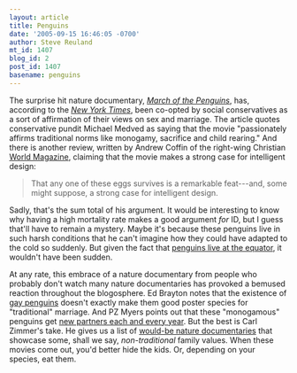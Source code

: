 ```yaml
---
layout: article
title: Penguins
date: '2005-09-15 16:46:05 -0700'
author: Steve Reuland
mt_id: 1407
blog_id: 2
post_id: 1407
basename: penguins
---
```

The surprise hit nature documentary, [_March of the Penguins_](http://wip.warnerbros.com/marchofthepenguins/), has, according to the [_New York Times_](http://www.nytimes.com/2005/09/13/science/13peng.html?ei=5090&amp;en=36efde9c1de3fa22&amp;ex=1284264000&amp;partner=rssuserland&amp;emc=rss&amp;pagewanted=all), been co-opted by social conservatives as a sort of affirmation of their views on sex and marriage.  The article quotes conservative pundit Michael Medved as saying that the movie "passionately affirms traditional norms like monogamy, sacrifice and child rearing."  And there is another review, written by Andrew Coffin of the right-wing Christian [World Magazine](http://www.worldmag.com/displayarticle.cfm?id=10903), claiming that the movie makes a strong case for intelligent design:

>  That any one of these eggs survives is a remarkable feat---and, some might suppose, a strong case for intelligent design.

Sadly, that's the sum total of his argument.  It would be interesting to know why having a high mortality rate makes a good argument _for_ ID, but I guess that'll have to remain a mystery.  Maybe it's because these penguins live in such harsh conditions that he can't imagine how they could have adapted to the cold so suddenly.  But given the fact that [penguins live at the equator](http://www.siec.k12.in.us/~west/proj/penguins/galap.html), it wouldn't have been sudden.  

At any rate, this embrace of a nature documentary from people who probably don't watch many nature documentaries has provoked a bemused reaction throughout the blogosphere.  Ed Brayton notes that the existence of [gay penguins](http://www.stcynic.com/blog/archives/2005/09/gay_penguins.php) doesn't exactly make them good poster species for "traditional" marriage.  And PZ Myers points out that these "monogamous" penguins get [new partners each and every year](http://pharyngula.org/index/weblog/birds/).  But the best is Carl Zimmer's take.  He gives us a list of [would-be nature documentaries](http://www.corante.com/loom/archives/2005/09/14/traditional_norms_animalstyle.php) that showcase some, shall we say, _non-traditional_ family values.  When these movies come out, you'd better hide the kids.  Or, depending on your species, eat them.
